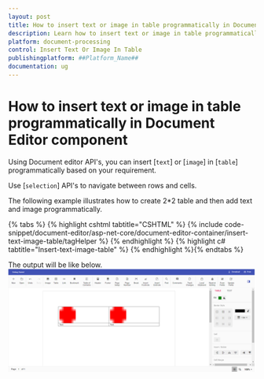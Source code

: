```yaml
---
layout: post
title: How to insert text or image in table programmatically in Document Editor Component
description: Learn how to insert text or image in table programmatically in Document Editor Component
platform: document-processing
control: Insert Text Or Image In Table
publishingplatform: ##Platform_Name##
documentation: ug
---
```


# How to insert text or image in table programmatically in  Document Editor component

Using Document editor API's, you can insert [`text`] or [`image`] in [`table`] programmatically based on your requirement.

Use [`selection`] API's to navigate between rows and cells.

The following example illustrates how to create 2*2 table and then add text and image programmatically.


{% tabs %}
{% highlight cshtml tabtitle="CSHTML" %}
{% include code-snippet/document-editor/asp-net-core/document-editor-container/insert-text-image-table/tagHelper %}
{% endhighlight %}
{% highlight c# tabtitle="Insert-text-image-table" %}
{% endhighlight %}{% endtabs %}


The output will be like below.
![Insert text or image in table programmatically](../images/table-image.png)
